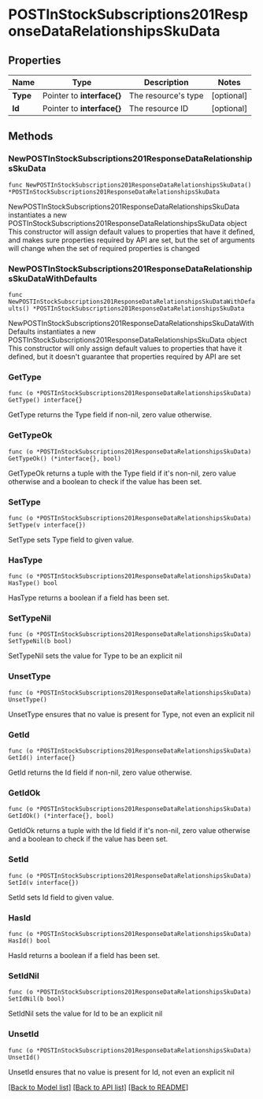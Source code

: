 # POSTInStockSubscriptions201ResponseDataRelationshipsSkuData

## Properties

Name | Type | Description | Notes
------------ | ------------- | ------------- | -------------
**Type** | Pointer to **interface{}** | The resource&#39;s type | [optional] 
**Id** | Pointer to **interface{}** | The resource ID | [optional] 

## Methods

### NewPOSTInStockSubscriptions201ResponseDataRelationshipsSkuData

`func NewPOSTInStockSubscriptions201ResponseDataRelationshipsSkuData() *POSTInStockSubscriptions201ResponseDataRelationshipsSkuData`

NewPOSTInStockSubscriptions201ResponseDataRelationshipsSkuData instantiates a new POSTInStockSubscriptions201ResponseDataRelationshipsSkuData object
This constructor will assign default values to properties that have it defined,
and makes sure properties required by API are set, but the set of arguments
will change when the set of required properties is changed

### NewPOSTInStockSubscriptions201ResponseDataRelationshipsSkuDataWithDefaults

`func NewPOSTInStockSubscriptions201ResponseDataRelationshipsSkuDataWithDefaults() *POSTInStockSubscriptions201ResponseDataRelationshipsSkuData`

NewPOSTInStockSubscriptions201ResponseDataRelationshipsSkuDataWithDefaults instantiates a new POSTInStockSubscriptions201ResponseDataRelationshipsSkuData object
This constructor will only assign default values to properties that have it defined,
but it doesn't guarantee that properties required by API are set

### GetType

`func (o *POSTInStockSubscriptions201ResponseDataRelationshipsSkuData) GetType() interface{}`

GetType returns the Type field if non-nil, zero value otherwise.

### GetTypeOk

`func (o *POSTInStockSubscriptions201ResponseDataRelationshipsSkuData) GetTypeOk() (*interface{}, bool)`

GetTypeOk returns a tuple with the Type field if it's non-nil, zero value otherwise
and a boolean to check if the value has been set.

### SetType

`func (o *POSTInStockSubscriptions201ResponseDataRelationshipsSkuData) SetType(v interface{})`

SetType sets Type field to given value.

### HasType

`func (o *POSTInStockSubscriptions201ResponseDataRelationshipsSkuData) HasType() bool`

HasType returns a boolean if a field has been set.

### SetTypeNil

`func (o *POSTInStockSubscriptions201ResponseDataRelationshipsSkuData) SetTypeNil(b bool)`

 SetTypeNil sets the value for Type to be an explicit nil

### UnsetType
`func (o *POSTInStockSubscriptions201ResponseDataRelationshipsSkuData) UnsetType()`

UnsetType ensures that no value is present for Type, not even an explicit nil
### GetId

`func (o *POSTInStockSubscriptions201ResponseDataRelationshipsSkuData) GetId() interface{}`

GetId returns the Id field if non-nil, zero value otherwise.

### GetIdOk

`func (o *POSTInStockSubscriptions201ResponseDataRelationshipsSkuData) GetIdOk() (*interface{}, bool)`

GetIdOk returns a tuple with the Id field if it's non-nil, zero value otherwise
and a boolean to check if the value has been set.

### SetId

`func (o *POSTInStockSubscriptions201ResponseDataRelationshipsSkuData) SetId(v interface{})`

SetId sets Id field to given value.

### HasId

`func (o *POSTInStockSubscriptions201ResponseDataRelationshipsSkuData) HasId() bool`

HasId returns a boolean if a field has been set.

### SetIdNil

`func (o *POSTInStockSubscriptions201ResponseDataRelationshipsSkuData) SetIdNil(b bool)`

 SetIdNil sets the value for Id to be an explicit nil

### UnsetId
`func (o *POSTInStockSubscriptions201ResponseDataRelationshipsSkuData) UnsetId()`

UnsetId ensures that no value is present for Id, not even an explicit nil

[[Back to Model list]](../README.md#documentation-for-models) [[Back to API list]](../README.md#documentation-for-api-endpoints) [[Back to README]](../README.md)


